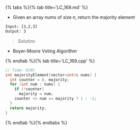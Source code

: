 {% tabs %}{% tab title='LC_169.md' %}

* Given an array nums of size n, return the majority element

```txt
Input: [3,2,3]
Output: 3
```

> Solutino

* Boyer-Moore Voting Algorithm

{% endtab %}{% tab title='LC_169.cpp' %}

```cpp
// Time: O(N)
int majorityElement(vector<int>& nums) {
  int counter = 0, majority;
  for (int num : nums) {
    if (!counter)
      majority = num;
    counter += num == majority ? 1 : -1;
  }
  return majority;
}
```

{% endtab %}{% endtabs %}
